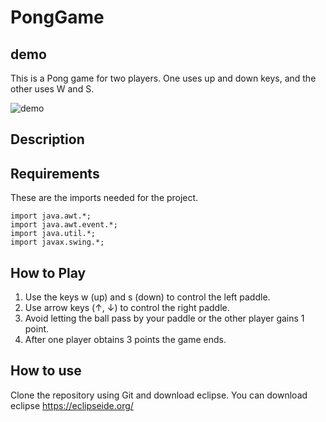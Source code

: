 # PongGame

## demo
This is a Pong game for two players. One uses up and down keys, and the other uses W and S.

![demo](https://github.com/stephanezab/PongGame/assets/75401897/e45b36f4-e25f-4cc2-8244-6f3b5e62b87f)

## Description

## Requirements
These are the imports needed for the project.
```
import java.awt.*;
import java.awt.event.*;
import java.util.*;
import javax.swing.*;
```

## How to Play

1. Use the keys w (up) and s (down) to control the left paddle.
2. Use arrow keys (↑, ↓) to control the right paddle.
3. Avoid letting the ball pass by your paddle or the other player gains 1 point.
4. After one player obtains 3 points the game ends.

## How to use
Clone the repository using Git and download eclipse. You can download eclipse https://eclipseide.org/

